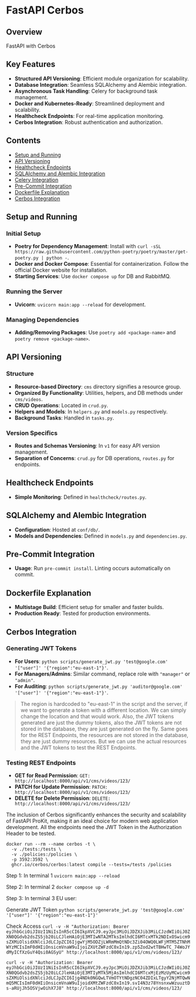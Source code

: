 # FastAPI Cerbos

## Overview

FastAPI with Cerbos

## Key Features
- **Structured API Versioning**: Efficient module organization for scalability.
- **Database Integration**: Seamless SQLAlchemy and Alembic integration.
- **Asynchronous Task Handling**: Celery for background task management.
- **Docker and Kubernetes-Ready**: Streamlined deployment and scalability.
- **Healthcheck Endpoints**: For real-time application monitoring.
- **Cerbos Integration**: Robust authentication and authorization.

## Contents

- [Setup and Running](#setup-and-running)
- [API Versioning](#api-versioning)
- [Healthcheck Endpoints](#healthcheck-endpoints)
- [SQLAlchemy and Alembic Integration](#sqlalchemy-and-alembic-integration)
- [Celery Integration](#celery-integration)
- [Pre-Commit Integration](#pre-commit-integration)
- [Dockerfile Explanation](#dockerfile-explanation)
- [Cerbos Integration](#cerbos-integration)

## Setup and Running

### Initial Setup

- **Poetry for Dependency Management**: Install with `curl -sSL https://raw.githubusercontent.com/python-poetry/poetry/master/get-poetry.py | python -`.
- **Docker and Docker Compose**: Essential for containerization. Follow the official Docker website for installation.
- **Starting Services**: Use `docker compose up` for DB and RabbitMQ.

### Running the Server

- **Uvicorn**: `uvicorn main:app --reload` for development.

### Managing Dependencies

- **Adding/Removing Packages**: Use `poetry add <package-name>` and `poetry remove <package-name>`.

## API Versioning

### Structure

- **Resource-based Directory**: `cms` directory signifies a resource group.
- **Organized By Functionality**: Utilities, helpers, and DB methods under `cms/videos`.
- **CRUD Operations**: Located in `crud.py`.
- **Helpers and Models**: In `helpers.py` and `models.py` respectively.
- **Background Tasks**: Handled in `tasks.py`.

### Version Specifics

- **Routes and Schemas Versioning**: In `v1` for easy API version management.
- **Separation of Concerns**: `crud.py` for DB operations, `routes.py` for endpoints.

## Healthcheck Endpoints

- **Simple Monitoring**: Defined in `healthcheck/routes.py`.

## SQLAlchemy and Alembic Integration

- **Configuration**: Hosted at `conf/db/`.
- **Models and Dependencies**: Defined in `models.py` and `dependencies.py`.

## Pre-Commit Integration

- **Usage**: Run `pre-commit install`. Linting occurs automatically on commit.

## Dockerfile Explanation

- **Multistage Build**: Efficient setup for smaller and faster builds.
- **Production Ready**: Tested for production environments.

## Cerbos Integration

### Generating JWT Tokens

- **For Users**: `python scripts/generate_jwt.py 'test@google.com' '["user"]' '{"region":"eu-east-1"}'`.
- **For Managers/Admins**: Similar command, replace role with `"manager"` or `"admin"`.
- **For Auditing**: `python scripts/generate_jwt.py 'auditor@google.com' '["user"]' '{"region":"eu-east-1"}'`.

> The region is hardcoded to "eu-east-1" in the script and the server, if we want to generate a token with a
> different location. We can simply change the location and that would work. Also, the JWT tokens generated are
> just the dummy tokens, also the JWT tokens are not stored in the database, they are just generated on the fly.
> Same goes for the REST Endpoints, the resources are not stored in the database, they are just dummy resources.
> But we can use the actual resources and the JWT tokens to test the REST Endpoints.

### Testing REST Endpoints

- **GET for Read Permission**: `GET: http://localhost:8000/api/v1/cms/videos/123/`
- **PATCH for Update Permission**: `PATCH: http://localhost:8000/api/v1/cms/videos/123/`
- **DELETE for Delete Permission**: `DELETE: http://localhost:8000/api/v1/cms/videos/123/`

The inclusion of Cerbos significantly enhances the security and scalability of FastAPI ProKit, making it an ideal choice for modern web application development.
All the endpoints need the JWT Token in the Authorization Header to be tested.
```
docker run --rm --name cerbos -t \
  -v ./tests:/tests \
  -v ./policies:/policies \
  -p 3592:3592 \
  ghcr.io/cerbos/cerbos:latest compile --tests=/tests /policies
```


Step 1: In terminal 1
`uvicorn main:app --reload`

Step 2: In terminal 2
`docker compose up -d`

Step 3: In terminal 3
EU user:

Generate JWT Token
`python scripts/generate_jwt.py 'test@google.com' '["user"]' '{"region":"eu-east-1"}'`

Check Access
`curl -v -H "Authorization: Bearer eyJhbGciOiJIUzI1NiIsInR5cCI6IkpXVCJ9.eyJpc3MiOiJDZXJib3MiLCJzdWIiOiJ0ZXN0QGdvb2dsZS5jb20iLCJleHAiOjE3MTIwNTA2MTksImlhdCI6MTcxMTk2NDIxOSwicm9sZXMiOlsidXNlciJdLCJpZCI6IjgwYjM5ODZjLWRmMmQtNDc3Zi04OWQ0LWFjMTM5ZTNhMWYzMCIsImF0dHIiOnsicmVnaW9uIjoiZXUtZWFzdC0xIn19.zp5Zod2wtTBHwTC_74WoJYdMyICfXzGuY4Qsi0AGSyU" http://localhost:8000/api/v1/cms/videos/123/`

`curl -v -H "Authorization: Bearer eyJhbGciOiJIUzI1NiIsInR5cCI6IkpXVCJ9.eyJpc3MiOiJDZXJib3MiLCJzdWIiOiJ0ZXN0QGdvb2dsZS5jb20iLCJleHAiOjE3MTIyMTk5MjAsImlhdCI6MTcxMjEzMzUyMCwicm9sZXMiOlsidXNlciJdLCJpZCI6Ijg4NDk0NGQwLTVmOTYtNDgzNC04ZDIxLTgyY2NjMTQwNmQ5MCIsImF0dHIiOnsicmVnaW9uIjoidXMtZWFzdC0xIn19.svI4N3z78YnsnxwWzuuztDs-aRUjJh5OSVjwOihX7J8" http://localhost:8000/api/v1/cms/videos/123/`

<!-- 
EU user:
curl -v -H "Authorization: Bearer eyJhbGciOiJIUzI1NiIsInR5cCI6IkpXVCJ9.eyJpc3MiOiJDZXJib3MiLCJzdWIiOiJ0ZXN0QGdvb2dsZS5jb20iLCJleHAiOjE3MTI1OTQ3NDUsImlhdCI6MTcxMjUwODM0NSwicm9sZXMiOlsidXNlciJdLCJpZCI6IjkxNDYwZTY2LWRhZDMtNDFmYi04ZmMyLWM5MjU1YmNjMDdlZSIsImF0dHIiOnsicmVnaW9uIjoiZXUtZWFzdC0xIn19.f4tgQQhpRsAE-9plVbKhwle8pOqIglWEBCQxJD2-x0c" http://localhost:8000/api/v1/cms/videos/123/

EU-manager:
curl --location --request PATCH 'http://localhost:8000/api/v1/cms/videos/123' \
--header 'Content-Type: application/json' \
--header '"Authorization: Bearer eyJhbGciOiJIUzI1NiIsInR5cCI6IkpXVCJ9.eyJpc3MiOiJDZXJib3MiLCJzdWIiOiJ0ZXN0QGdvb2dsZS5jb20iLCJleHAiOjE3MTI1OTQ3NDUsImlhdCI6MTcxMjUwODM0NSwicm9sZXMiOlsidXNlciJdLCJpZCI6IjkxNDYwZTY2LWRhZDMtNDFmYi04ZmMyLWM5MjU1YmNjMDdlZSIsImF0dHIiOnsicmVnaW9uIjoiZXUtZWFzdC0xIn19.f4tgQQhpRsAE-9plVbKhwle8pOqIglWEBCQxJD2-x0c' \
--data '{
    "title": "Title",
    "description": "test",
    "marked_done": false,
    "user": 1
}'

curl --location --request PATCH 'http://localhost:8000/api/v1/cms/videos/' \
--header 'Content-Type: application/json' \
--header 'Authorization: Bearer eyJhbGciOiJIUzI1NiIsInR5cCI6IkpXVCJ9.eyJpc3MiOiJDZXJib3MiLCJzdWIiOiJ0ZXN0QGdvb2dsZS5jb20iLCJleHAiOjE3MTIwNTA4NDQsImlhdCI6MTcxMTk2NDQ0NCwicm9sZXMiOlsibWFuYWdlciJdLCJpZCI6ImExYmU3MzkxLWUwY2QtNGE3Zi05MGM0LTE3YjYwMmRjOTBiOCIsImF0dHIiOnsicmVnaW9uIjoiZXUtZWFzdC0xIn19.2gv2m5sb1IS1__5QDpjjeWQmvgJrIQr0kEE7HMkKY_s' \
--data '{
    "title": "Title",
    "description": "test",
    "marked_done": false,
    "user": 1
}'



US-manager:
curl --location --request PATCH 'http://localhost:8000/api/v1/cms/videos/123' \
--header 'Content-Type: application/json' \
--header 'Authorization: Bearer eyJhbGciOiJIUzI1NiIsInR5cCI6IkpXVCJ9.eyJpc3MiOiJDZXJib3MiLCJzdWIiOiJ0ZXN0QGdvb2dsZS5jb20iLCJleHAiOjE3MTIyMjAyNjEsImlhdCI6MTcxMjEzMzg2MSwicm9sZXMiOlsibWFuYWdlciJdLCJpZCI6IjUxNWNlYTA1LTgwYjctNDViNy1iNTEyLTM3NTBiYWUzNTM4MyIsImF0dHIiOnsicmVnaW9uIjoidXMtZWFzdC0xIn19.qSyvuNvJvUmnfmoecuGAe2qOgAhmzYOTHFIflCpAqv0' \
--data '{
    "title": "Title",
    "description": "test",
    "marked_done": false,
    "user": 1
}'


auditor - us - manager
curl --location --request PATCH 'http://localhost:8000/api/v1/cms/videos/123' \
--header 'Content-Type: application/json' \
--header 'Authorization: Bearer eyJhbGciOiJIUzI1NiIsInR5cCI6IkpXVCJ9.eyJpc3MiOiJDZXJib3MiLCJzdWIiOiJhdWRpdG9yQGdvb2dsZS5jb20iLCJleHAiOjE3MTIyMjAzMjIsImlhdCI6MTcxMjEzMzkyMiwicm9sZXMiOlsibWFuYWdlciJdLCJpZCI6IjU0MWEzMDU5LWU1MWQtNDIzZi05MTRiLWM1NGI0NzQ2OWNmYiIsImF0dHIiOnsicmVnaW9uIjoidXMtZWFzdC0xIn19.hN0DFTiPjfBTE_OKbgYXRX8K5qHLc-4rqBiMKEZXW4w' \
--data '{
    "title": "Title",
    "description": "test",
    "marked_done": false,
    "user": 1
}'

curl --location --request PATCH 'http://localhost:8000/api/v1/cms/videos/123' \
--header 'Content-Type: application/json' \
--header 'Authorization: Bearer eyJhbGciOiJIUzI1NiIsInR5cCI6IkpXVCJ9.eyJpc3MiOiJDZXJib3MiLCJzdWIiOiJhdWRpdG9yQGdvb2dsZS5jb20iLCJleHAiOjE3MTIyMTg2NDEsImlhdCI6MTcxMjEzMjI0MSwicm9sZXMiOlsiYXVkaXRvciJdLCJpZCI6IjI1OWE2NDA4LTMxYTQtNDI5Yi04YWVkLTFhNWM0ZThkNzdmNSIsImF0dHIiOnsicmVnaW9uIjoidXMtZWFzdC0xIn19.4t8PnAvWCEi56vPwnxsWgAh3sX6zNuxYzrKcsvM8l_g' \
--data '{
    "title": "Title",
    "description": "test",
    "marked_done": false,
    "user": 1
}'
 -->

